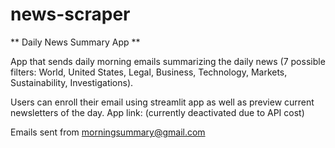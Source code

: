 # news-scraper

** Daily News Summary App **

App that sends daily morning emails summarizing the daily news (7 possible filters: World, United States, Legal, Business, Technology, 
Markets, Sustainability, Investigations). 

Users can enroll their email using streamlit app as well as preview current newsletters of the day.
App link: (currently deactivated due to API cost)

Emails sent from morningsummary@gmail.com

